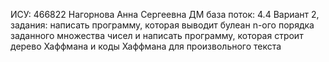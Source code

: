ИСУ: 466822
Нагорнова Анна Сергеевна 
ДМ база поток: 4.4
Вариант 2, задания: написать программу, которая выводит булеан n-ого порядка заданного множества чисел и написать программу, которая строит дерево Хаффмана и коды Хаффмана для произвольного текста
